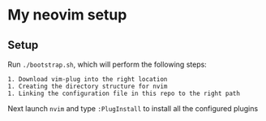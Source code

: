 # My neovim setup

## Setup

Run `./bootstrap.sh`, which will perform the following steps:

    1. Download vim-plug into the right location
    1. Creating the directory structure for nvim
    1. Linking the configuration file in this repo to the right path

Next launch `nvim` and type `:PlugInstall` to install all the configured
plugins
